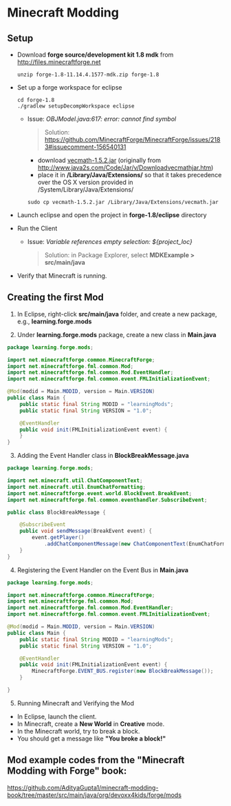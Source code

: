 # Minecraft Modding

## Setup
+ Download **forge source/development kit 1.8 mdk** from
http://files.minecraftforge.net

  ```
  unzip forge-1.8-11.14.4.1577-mdk.zip forge-1.8
  ```

+ Set up a forge workspace for eclipse

  ```
  cd forge-1.8
  ./gradlew setupDecompWorkspace eclipse
  ```

  - Issue: *OBJModel.java:617: error: cannot find symbol*
    > Solution: https://github.com/MinecraftForge/MinecraftForge/issues/2183#issuecomment-156540131

      - download [vecmath-1.5.2.jar](https://github.com/cltran2/minecraft-modding/blob/master/vecmath-1.5.2.jar?raw=true) (originally from http://www.java2s.com/Code/Jar/v/Downloadvecmathjar.htm)
      - place it in **/Library/Java/Extensions/** so that it takes precedence over the OS X version provided in /System/Library/Java/Extensions/

      ```
      sudo cp vecmath-1.5.2.jar /Library/Java/Extensions/vecmath.jar
      ```

+ Launch eclipse and open the project in **forge-1.8/eclipse** directory

+ Run the Client
  - Issue: *Variable references empty selection: ${project_loc}*
    > Solution: in Package Explorer, select **MDKExample > src/main/java**

+ Verify that Minecraft is running.

## Creating the first Mod

1) In Eclipse, right-click **src/main/java** folder, and create a new package, e.g., **learning.forge.mods**

2) Under **learning.forge.mods** package, create a new class in **Main.java**

```java
package learning.forge.mods;

import net.minecraftforge.common.MinecraftForge;
import net.minecraftforge.fml.common.Mod;
import net.minecraftforge.fml.common.Mod.EventHandler;
import net.minecraftforge.fml.common.event.FMLInitializationEvent;

@Mod(modid = Main.MODID, version = Main.VERSION)
public class Main {
	public static final String MODID = "learningMods";
	public static final String VERSION = "1.0";

	@EventHandler
	public void init(FMLInitializationEvent event) {
	}
}
```

3) Adding the Event Handler class in **BlockBreakMessage.java**

```java
package learning.forge.mods;

import net.minecraft.util.ChatComponentText;
import net.minecraft.util.EnumChatFormatting;
import net.minecraftforge.event.world.BlockEvent.BreakEvent;
import net.minecraftforge.fml.common.eventhandler.SubscribeEvent;

public class BlockBreakMessage {

	@SubscribeEvent
	public void sendMessage(BreakEvent event) {
		event.getPlayer()
			.addChatComponentMessage(new ChatComponentText(EnumChatFormatting.GOLD + "You broke a block!"));
	}
}
```

4) Registering the Event Handler on the Event Bus in **Main.java**

```java
package learning.forge.mods;

import net.minecraftforge.common.MinecraftForge;
import net.minecraftforge.fml.common.Mod;
import net.minecraftforge.fml.common.Mod.EventHandler;
import net.minecraftforge.fml.common.event.FMLInitializationEvent;

@Mod(modid = Main.MODID, version = Main.VERSION)
public class Main {
	public static final String MODID = "learningMods";
	public static final String VERSION = "1.0";

	@EventHandler
	public void init(FMLInitializationEvent event) {
		MinecraftForge.EVENT_BUS.register(new BlockBreakMessage());		
	}

}
```

5) Running Minecraft and Verifying the Mod
  - In Eclipse, launch the client.
  - In Minecraft, create a **New World** in **Creative** mode.
  - In the Minecraft world, try to break a block.
  - You should get a message like **"You broke a block!"**

## Mod example codes from the "Minecraft Modding with Forge" book:
  https://github.com/AdityaGupta1/minecraft-modding-book/tree/master/src/main/java/org/devoxx4kids/forge/mods
